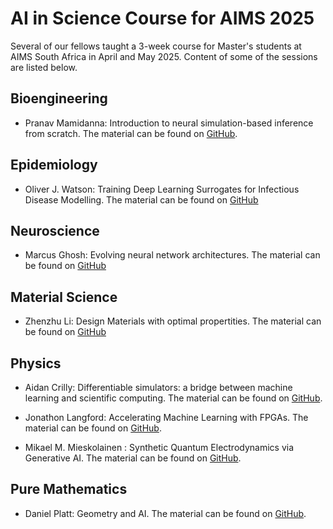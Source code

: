 # AI in Science Course for AIMS 2025

Several of our fellows taught a 3-week course for Master's students at AIMS South Africa in April and May 2025. Content of some of the sessions are listed below.

## Bioengineering

- Pranav Mamidanna: Introduction to neural simulation-based inference from scratch. The material can be found on [GitHub](https://github.com/pranavm19/SBI-Tutorial).

## Epidemiology

- Oliver J. Watson: Training Deep Learning Surrogates for Infectious Disease Modelling. The material can be found on [GitHub](https://github.com/OJWatson/emidm/blob/main/examples/AIMS_surrogate_notebook.ipynb)

## Neuroscience

- Marcus Ghosh: Evolving neural network architectures. The material can be found on [GitHub](https://github.com/ghoshm/Evo_tutorial)

## Material Science

- Zhenzhu Li: Design Materials with optimal propertities. The material can be found on [GitHub](https://colab.research.google.com/drive/1bSU86xQvxtrvcwDAyFPuzXNAP1wCXa62?usp=sharing)

## Physics

- Aidan Crilly: Differentiable simulators: a bridge between machine learning and scientific computing. The material can be found on [GitHub](https://github.com/aidancrilly/AIMSLecture).

- Jonathon Langford: Accelerating Machine Learning with FPGAs. The material can be found on [GitHub](https://github.com/jonathon-langford/acceleratingai-aims25).

- Mikael M. Mieskolainen : Synthetic Quantum Electrodynamics via Generative AI. The material can be found on [GitHub](https://github.com/mieskolainen/AIMS25).

## Pure Mathematics

- Daniel Platt: Geometry and AI. The material can be found on [GitHub](https://github.com/danielplatt/geometry-ai-tutorial).
